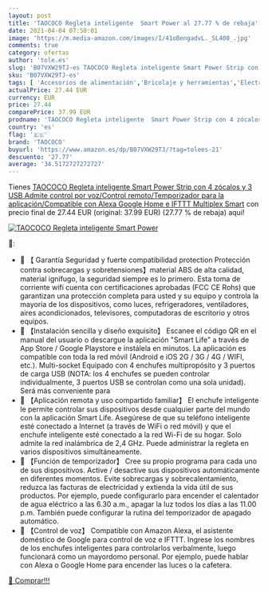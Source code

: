 ```yaml
---
layout: post
title: 'TAOCOCO Regleta inteligente  Smart Power al 27.77 % de rebaja'
date: 2021-04-04 07:50:01
image: 'https://m.media-amazon.com/images/I/41oBengadvL._SL400_.jpg'
comments: true
category: ofertas
author: 'tole.es'
slug: 'B07VXW29TJ-es TAOCOCO Regleta inteligente Smart Power Strip con 4...'
sku: 'B07VXW29TJ-es'
tags: [ 'Accesorios de alimentación','Bricolaje y herramientas','Electrónica','Enchufes inteligentes y a control remoto','Enchufes y accesorios','Instalación eléctrica','Regletas','alexa','google','home','ifttt','taococo', ]
actualPrice: 27.44 EUR
currency: EUR
price: 27.44
comparePrice: 37.99 EUR
prodname: 'TAOCOCO Regleta inteligente  Smart Power Strip con 4 zócalos y 3 USB  Admite control por voz/Control remoto/Temporizador para la aplicación/Compatible con Alexa Google Home e IFTTT Multiplex Smart'
country: 'es'
flag: '🇪🇸'
brand: 'TAOCOCO'
buyurl: 'https://www.amazon.es/dp/B07VXW29TJ/?tag=tolees-21'
descuento: '27.77'
average: '34.5172727272727'
---
```


Tienes [TAOCOCO Regleta inteligente  Smart Power Strip con 4 zócalos y 3 USB  Admite control por voz/Control remoto/Temporizador para la aplicación/Compatible con Alexa Google Home e IFTTT Multiplex Smart](https://www.amazon.es/dp/B07VXW29TJ/?tag=tolees-21) con precio final de  27.44 EUR (original: 37.99 EUR) (27.77 %  de rebaja) aqui!

[![TAOCOCO Regleta inteligente  Smart Power](https://m.media-amazon.com/images/I/41oBengadvL._SL400_.jpg)](https://www.amazon.es/dp/B07VXW29TJ/?tag=tolees-21)

🔎:

- 🔌 【 Garantía Seguridad y fuerte compatibilidad protection Protección contra sobrecargas y sobretensiones】material ABS de alta calidad, material ignífugo, la seguridad siempre es lo primero. Esta toma de corriente wifi cuenta con certificaciones aprobadas (FCC CE Rohs) que garantizan una protección completa para usted y su equipo y controla la mayoría de los dispositivos, como luces, refrigeradores, ventiladores, aires acondicionados, televisores, computadoras de escritorio y otros equipos.
- 🔌 【Instalación sencilla y diseño exquisito】 Escanee el código QR en el manual del usuario o descargue la aplicación "Smart Life" a través de App Store / Google Playstore e instálela en minutos. La aplicación es compatible con toda la red móvil (Android e iOS 2G / 3G / 4G / WIFI, etc.). Multi-socket Equipado con 4 enchufes multipropósito y 3 puertos de carga USB (NOTA: los 4 enchufes se pueden controlar individualmente, 3 puertos USB se controlan como una sola unidad). Será más conveniente para
- 🔌 【Aplicación remota y uso compartido familiar】 El enchufe inteligente le permite controlar sus dispositivos desde cualquier parte del mundo con la aplicación Smart Life. Asegúrese de que su teléfono inteligente esté conectado a Internet (a través de WiFi o red móvil) y que el enchufe inteligente esté conectado a la red Wi-Fi de su hogar. Solo admite la red inalámbrica de 2,4 GHz. Puede administrar la regleta en varios dispositivos simultáneamente.
- 🔌 【Función de temporizador】 Cree su propio programa para cada uno de sus dispositivos. Active / desactive sus dispositivos automáticamente en diferentes momentos. Evite sobrecargas y sobrecalentamiento, reduzca las facturas de electricidad y extienda la vida útil de sus productos. Por ejemplo, puede configurarlo para encender el calentador de agua eléctrico a las 6.30 a.m., apagar la luz todos los días a las 11.00 p.m. También puede configurar la rutina del temporizador de apagado automático.
- 🔌 【Control de voz】 Compatible con Amazon Alexa, el asistente doméstico de Google para control de voz e IFTTT. Ingrese los nombres de los enchufes inteligentes para controlarlos verbalmente, luego funcionará como un mayordomo personal. Por ejemplo, puede hablar con Alexa o Google Home para encender las luces o la cafetera.

[🛒 Comprar!!!](https://www.amazon.es/dp/B07VXW29TJ/?tag=tolees-21)
